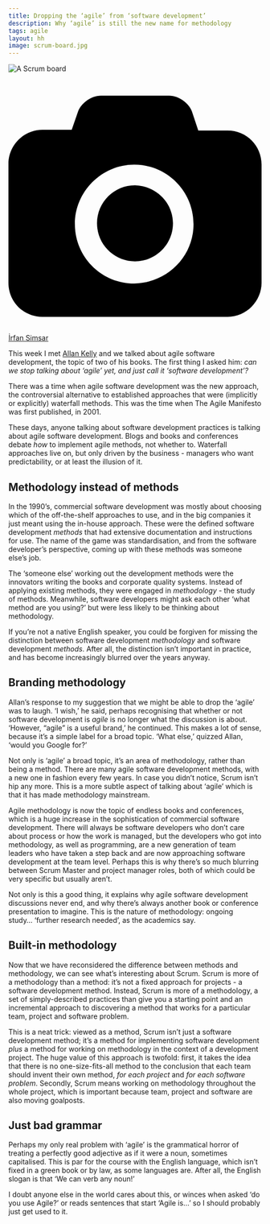 ```yaml
---
title: Dropping the ‘agile’ from ‘software development’
description: Why ‘agile’ is still the new name for methodology
tags: agile
layout: hh
image: scrum-board.jpg
---
```


![A Scrum board](scrum-board.jpg)

<a class="unsplash" href="https://unsplash.com/photos/wxWulfjN-G0" rel="noopener noreferrer"><span><svg xmlns="http://www.w3.org/2000/svg" viewBox="0 0 32 32"><title>unsplash-logo</title><path d="M20.8 18.1c0 2.7-2.2 4.8-4.8 4.8s-4.8-2.1-4.8-4.8c0-2.7 2.2-4.8 4.8-4.8 2.7.1 4.8 2.2 4.8 4.8zm11.2-7.4v14.9c0 2.3-1.9 4.3-4.3 4.3h-23.4c-2.4 0-4.3-1.9-4.3-4.3v-15c0-2.3 1.9-4.3 4.3-4.3h3.7l.8-2.3c.4-1.1 1.7-2 2.9-2h8.6c1.2 0 2.5.9 2.9 2l.8 2.4h3.7c2.4 0 4.3 1.9 4.3 4.3zm-8.6 7.5c0-4.1-3.3-7.5-7.5-7.5-4.1 0-7.5 3.4-7.5 7.5s3.3 7.5 7.5 7.5c4.2-.1 7.5-3.4 7.5-7.5z"></path></svg></span><span>İrfan Simsar</span></a>

This week I met [Allan Kelly](http://www.allankelly.net) and we talked about agile software development, the topic of two of his books. The first thing I asked him: _can we stop talking about ‘agile’ yet, and just call it ‘software development’?_

There was a time when agile software development was the new approach, the controversial alternative to established approaches that were (implicitly or explicitly) waterfall methods. This was the time when The Agile Manifesto was first published, in 2001.

These days, anyone talking about software development practices is talking about agile software development. Blogs and books and conferences debate _how_ to implement agile methods, not whether to. Waterfall approaches live on, but only driven by the business - managers who want predictability, or at least the illusion of it.

## Methodology instead of methods

In the 1990’s, commercial software development was mostly about choosing which of the off-the-shelf approaches to use, and in the big companies it just meant using the in-house approach. These were the defined software development _methods_ that had extensive documentation and instructions for use. The name of the game was standardisation, and from the software developer’s perspective, coming up with these methods was someone else’s job.

The ‘someone else’ working out the development methods were the innovators writing the books and corporate quality systems. Instead of applying existing methods, they were engaged in _methodology_ - the study of methods. Meanwhile, software developers might ask each other ‘what method are you using?’ but were less likely to be thinking about methodology.

If you’re not a native English speaker, you could be forgiven for missing the distinction between software development _methodology_ and software development _methods_. After all, the distinction isn’t important in practice, and has become increasingly blurred over the years anyway.

## Branding methodology

Allan’s response to my suggestion that we might be able to drop the ‘agile’ was to laugh. ‘I wish,’ he said, perhaps recognising that whether or not software development is _agile_ is no longer what the discussion is about. ‘However, “agile” is a useful brand,’ he continued. This makes a lot of sense, because it’s a simple label for a broad topic. ‘What else,’ quizzed Allan, ‘would you Google for?’

Not only is ‘agile’ a broad topic, it’s an area of methodology, rather than being a method. There are many agile software development methods, with a new one in fashion every few years. In case you didn’t notice, Scrum isn’t hip any more. This is a more subtle aspect of talking about ‘agile’ which is that it has made methodology mainstream.

Agile methodology is now the topic of endless books and conferences, which is a huge increase in the sophistication of commercial software development. There will always be software developers who don’t care about process or how the work is managed, but the developers who got into methodology, as well as programming, are a new generation of team leaders who have taken a step back and are now approaching software development at the team level. Perhaps this is why there’s so much blurring between Scrum Master and project manager roles, both of which could be very specific but usually aren’t.

Not only is this a good thing, it explains why agile software development discussions never end, and why there’s always another book or conference presentation to imagine. This is the nature of methodology: ongoing study… ‘further research needed’, as the academics say.

## Built-in methodology

Now that we have reconsidered the difference between methods and methodology, we can see what’s interesting about Scrum. Scrum is more of a methodology than a method: it’s not a fixed approach for projects - a software development method. Instead, Scrum is more of a methodology, a set of simply-described practices than give you a starting point and an incremental approach to discovering a method that works for a particular team, project and software problem.

This is a neat trick: viewed as a method, Scrum isn’t just a software development method; it’s a method for implementing software development _plus_ a method for working on methodology in the context of a development project. The huge value of this approach is twofold: first, it takes the idea that there is no one-size-fits-all method to the conclusion that each team should invent their own method, _for each project_ and _for each software problem_. Secondly, Scrum means working on methodology throughout the whole project, which is important because team, project and software are also moving goalposts.

## Just bad grammar

Perhaps my only real problem with ‘agile’ is the grammatical horror of treating a perfectly good adjective as if it were a noun, sometimes capitalised. This is par for the course with the English language, which isn’t fixed in a green book or by law, as some languages are. After all, the English slogan is that ‘We can verb any noun!’

I doubt anyone else in the world cares about this, or winces when asked ‘do you use Agile?’ or reads sentences that start ‘Agile is…’ so I should probably just get used to it. 
